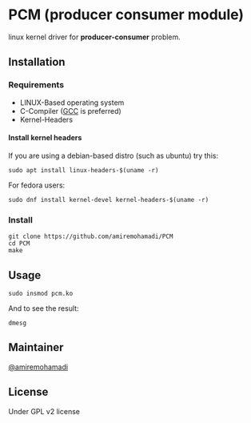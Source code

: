 # PCM (producer consumer module)
linux kernel driver for **producer-consumer** problem.

## Installation
### Requirements
- LINUX-Based operating system
- C-Compiler ([GCC](https://github.com/gcc-mirror/gcc) is preferred)
- Kernel-Headers

#### Install kernel headers
If you are using a debian-based distro (such as ubuntu) try this:

`sudo apt install linux-headers-$(uname -r)` 

For fedora users:

`sudo dnf install kernel-devel kernel-headers-$(uname -r)`

### Install
```
git clone https://github.com/amiremohamadi/PCM
cd PCM
make
```

## Usage
`sudo insmod pcm.ko`

And to see the result:

`dmesg`

## Maintainer
[@amiremohamadi](https://github.com/amiremohamadi)

## License
Under GPL v2 license
